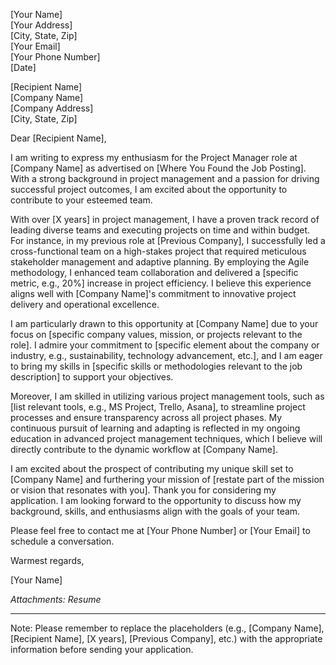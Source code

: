 [Your Name]  
[Your Address]  
[City, State, Zip]  
[Your Email]  
[Your Phone Number]  
[Date]  

[Recipient Name]  
[Company Name]  
[Company Address]  
[City, State, Zip]  

Dear [Recipient Name],

I am writing to express my enthusiasm for the Project Manager role at [Company Name] as advertised on [Where You Found the Job Posting]. With a strong background in project management and a passion for driving successful project outcomes, I am excited about the opportunity to contribute to your esteemed team.

With over [X years] in project management, I have a proven track record of leading diverse teams and executing projects on time and within budget. For instance, in my previous role at [Previous Company], I successfully led a cross-functional team on a high-stakes project that required meticulous stakeholder management and adaptive planning. By employing the Agile methodology, I enhanced team collaboration and delivered a [specific metric, e.g., 20%] increase in project efficiency. I believe this experience aligns well with [Company Name]'s commitment to innovative project delivery and operational excellence.

I am particularly drawn to this opportunity at [Company Name] due to your focus on [specific company values, mission, or projects relevant to the role]. I admire your commitment to [specific element about the company or industry, e.g., sustainability, technology advancement, etc.], and I am eager to bring my skills in [specific skills or methodologies relevant to the job description] to support your objectives. 

Moreover, I am skilled in utilizing various project management tools, such as [list relevant tools, e.g., MS Project, Trello, Asana], to streamline project processes and ensure transparency across all project phases. My continuous pursuit of learning and adapting is reflected in my ongoing education in advanced project management techniques, which I believe will directly contribute to the dynamic workflow at [Company Name].

I am excited about the prospect of contributing my unique skill set to [Company Name] and furthering your mission of [restate part of the mission or vision that resonates with you]. Thank you for considering my application. I am looking forward to the opportunity to discuss how my background, skills, and enthusiasms align with the goals of your team. 

Please feel free to contact me at [Your Phone Number] or [Your Email] to schedule a conversation. 

Warmest regards,

[Your Name]  

*Attachments: Resume*  

---
Note: Please remember to replace the placeholders (e.g., [Company Name], [Recipient Name], [X years], [Previous Company], etc.) with the appropriate information before sending your application.